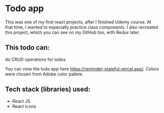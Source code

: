 # Todo app

This was one of my first react projects, after I finished Udemy course. At that time, I wanted to especially practice class components. I also recreated this project, which you can see on my GitHub too, with Redux later.

## This todo can:

do CRUD operations for todos

You can view the todo app here https://reminder-stateful.vercel.app/. Colors were chosen from Adobe color pallete.

## Tech stack (libraries) used:

- React JS
- React Icons

